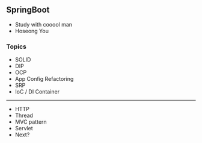 ## SpringBoot

- Study with cooool man
- Hoseong You
  
  
### Topics

- SOLID
- DIP
- OCP
- App Config Refactoring
- SRP
- IoC / DI Container


----
- HTTP
- Thread
- MVC pattern
- Servlet
- Next?

